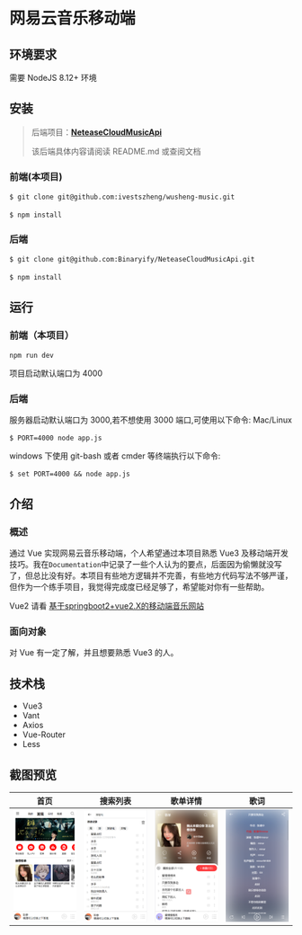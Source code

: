 # 网易云音乐移动端

## 环境要求

需要 NodeJS 8.12+ 环境

## 安装

> 后端项目：**[NeteaseCloudMusicApi](https://github.com/Binaryify/NeteaseCloudMusicApi)**
>
> 该后端具体内容请阅读 README.md 或查阅文档

### 前端(本项目)

```shell
$ git clone git@github.com:ivestszheng/wusheng-music.git 

$ npm install
```

### 后端

```shell
$ git clone git@github.com:Binaryify/NeteaseCloudMusicApi.git 

$ npm install
```

## 运行

### 前端（本项目）

```shell
npm run dev
```

项目启动默认端口为 4000

### 后端

服务器启动默认端口为 3000,若不想使用 3000 端口,可使用以下命令: Mac/Linux

```shell
$ PORT=4000 node app.js
```

windows 下使用 git-bash 或者 cmder 等终端执行以下命令:

```shell
$ set PORT=4000 && node app.js
```

## 介绍

### 概述

通过 Vue 实现网易云音乐移动端，个人希望通过本项目熟悉 Vue3 及移动端开发技巧。我在`Documentation`中记录了一些个人认为的要点，后面因为偷懒就没写了，但总比没有好。本项目有些地方逻辑并不完善，有些地方代码写法不够严谨，但作为一个练手项目，我觉得完成度已经足够了，希望能对你有一些帮助。

Vue2 请看 [基于springboot2+vue2.X的移动端音乐网站](https://github.com/ivestszheng/wusheng-music)

### 面向对象

对 Vue 有一定了解，并且想要熟悉 Vue3 的人。

## 技术栈

- Vue3
- Vant
- Axios
- Vue-Router
- Less

## 截图预览



|                             首页                             |                           搜索列表                           |                           歌单详情                           |                             歌词                             |
| :----------------------------------------------------------: | :----------------------------------------------------------: | :----------------------------------------------------------: | :----------------------------------------------------------: |
| ![首页](https://raw.githubusercontent.com/ivestszheng/images-store/master/img/20210917212550.png) | ![搜索](https://raw.githubusercontent.com/ivestszheng/images-store/master/img/20210917212644.png) | ![歌单详情](https://raw.githubusercontent.com/ivestszheng/images-store/master/img/20210917212710.png) | ![歌词](https://raw.githubusercontent.com/ivestszheng/images-store/master/img/20210917212730.png) |

